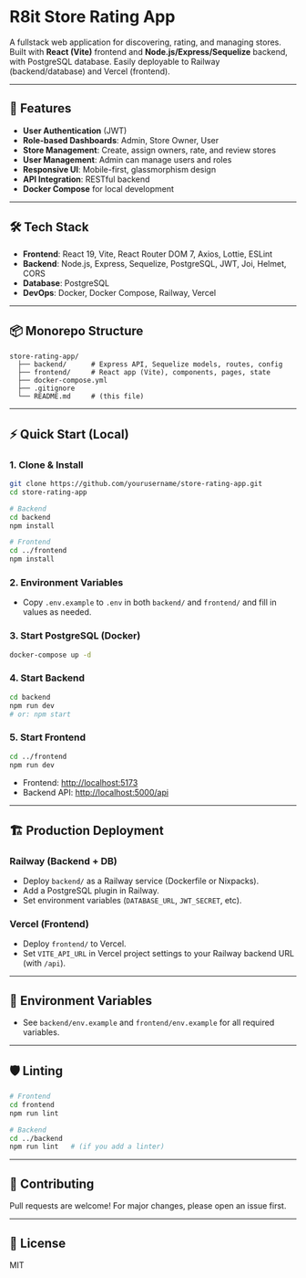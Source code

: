# R8it Store Rating App

A fullstack web application for discovering, rating, and managing stores. Built with **React (Vite)** frontend and **Node.js/Express/Sequelize** backend, with PostgreSQL database. Easily deployable to Railway (backend/database) and Vercel (frontend).

---

## 🚀 Features

- **User Authentication** (JWT)
- **Role-based Dashboards**: Admin, Store Owner, User
- **Store Management**: Create, assign owners, rate, and review stores
- **User Management**: Admin can manage users and roles
- **Responsive UI**: Mobile-first, glassmorphism design
- **API Integration**: RESTful backend
- **Docker Compose** for local development

---

## 🛠️ Tech Stack

- **Frontend**: React 19, Vite, React Router DOM 7, Axios, Lottie, ESLint
- **Backend**: Node.js, Express, Sequelize, PostgreSQL, JWT, Joi, Helmet, CORS
- **Database**: PostgreSQL
- **DevOps**: Docker, Docker Compose, Railway, Vercel

---

## 📦 Monorepo Structure

```
store-rating-app/
  ├── backend/      # Express API, Sequelize models, routes, config
  ├── frontend/     # React app (Vite), components, pages, state
  ├── docker-compose.yml
  ├── .gitignore
  └── README.md     # (this file)
```

---

## ⚡ Quick Start (Local)

### 1. Clone & Install

```bash
git clone https://github.com/yourusername/store-rating-app.git
cd store-rating-app

# Backend
cd backend
npm install

# Frontend
cd ../frontend
npm install
```

### 2. Environment Variables

- Copy `.env.example` to `.env` in both `backend/` and `frontend/` and fill in values as needed.

### 3. Start PostgreSQL (Docker)

```bash
docker-compose up -d
```

### 4. Start Backend

```bash
cd backend
npm run dev
# or: npm start
```

### 5. Start Frontend

```bash
cd ../frontend
npm run dev
```

- Frontend: [http://localhost:5173](http://localhost:5173)
- Backend API: [http://localhost:5000/api](http://localhost:5000/api)

---

## 🏗️ Production Deployment

### Railway (Backend + DB)

- Deploy `backend/` as a Railway service (Dockerfile or Nixpacks).
- Add a PostgreSQL plugin in Railway.
- Set environment variables (`DATABASE_URL`, `JWT_SECRET`, etc).

### Vercel (Frontend)

- Deploy `frontend/` to Vercel.
- Set `VITE_API_URL` in Vercel project settings to your Railway backend URL (with `/api`).

---

## 📝 Environment Variables

- See `backend/env.example` and `frontend/env.example` for all required variables.

---

## 🛡️ Linting

```bash
# Frontend
cd frontend
npm run lint

# Backend
cd ../backend
npm run lint   # (if you add a linter)
```

---

## 🤝 Contributing

Pull requests are welcome! For major changes, please open an issue first.

---

## 📄 License

MIT
